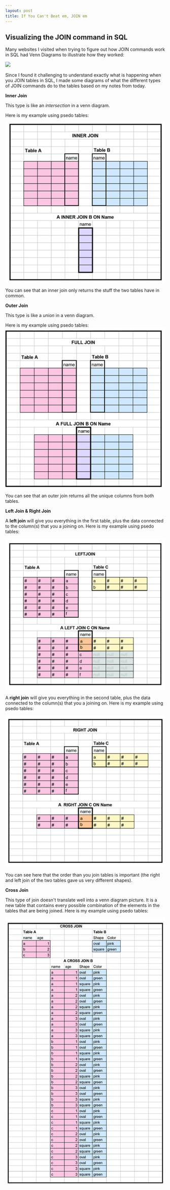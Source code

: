 ```yaml
---
layout: post
title: If You Can't Beat em, JOIN em
---
```


## Visualizing the JOIN command in SQL

Many websites I visited when trying to figure out how JOIN commands work in SQL had Venn Diagrams to illustrate how they worked:

![](https://www.got-it.ai/solutions/sqlquerychat/wp-content/uploads/2019/05/Screen-Shot-2019-05-26-at-8.44.39-AM.png)

Since I found it challenging to understand exactly what is happening when you JOIN tables in SQL, I made some diagrams of what the different types of JOIN commands do to the tables based on my notes from today. 

**Inner Join**

This type is like an *intersection* in a venn diagram.

Here is my example using psedo tables:

![](https://raw.githubusercontent.com/retsullivan/retsullivan.github.io/master/images/JOIN%20tables_Inner%20Join.jpg)

You can see that an inner join only returns the stuff the two tables have in common.

**Outer Join**

This type is like a *union* in a venn diagram.

Here is my example using psedo tables:
![](https://raw.githubusercontent.com/retsullivan/retsullivan.github.io/master/images/JOIN%20tables_FUll%20Join.jpg)

You can see that an outer join returns all the unique columns from both tables.  

**Left Join & Right Join**

A **left join** will give you everything in the first table, plus the data connected to the column(s) that you a joining on. Here is my example using psedo tables:

![](https://raw.githubusercontent.com/retsullivan/retsullivan.github.io/master/images/JOIN%20tables_Left%20Join.jpg)

A **right join** will give you everything in the second table, plus the data connected to the column(s) that you a joining on. Here is my example using psedo tables:

![](https://raw.githubusercontent.com/retsullivan/retsullivan.github.io/master/images/JOIN%20tables_Right%20Join.jpg)

You can see here that the order than you join tables is important (the right and left join of the two tables gave us very different shapes). 

**Cross Join**

This type of join doesn't translate well into a venn diagram picture.  It is a new table that contains every possible combination of the elements in the tables that are being joined. Here is my example using psedo tables:

![](https://raw.githubusercontent.com/retsullivan/retsullivan.github.io/master/images/JOIN%20tables_Cross%20Join.jpg)

